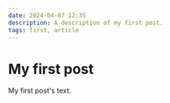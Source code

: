 ```yaml
---
date: 2024-04-07 12:35
description: A description of my first post.
tags: first, article
---
```

# My first post

My first post's text.